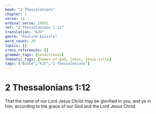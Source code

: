 ```yaml
---
book: "2 Thessalonians"
chapter: 1
verse: 12
ordinal_verse: 29662
ref: "2 Thessalonians 1:12"
translation: "KJV"
genre: "Pauline Epistle"
word_count: 29
topics: []
cross_references: []
grammar_tags: [conditional]
thematic_tags: [names-of-god, jesus, jesus-title]
tags: ["Bible","KJV","2 Thessalonians"]
---
```


# 2 Thessalonians 1:12

That the name of our Lord Jesus Christ may be glorified in you, and ye in him, according to the grace of our God and the Lord Jesus Christ.
